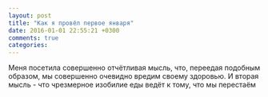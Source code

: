```yaml
---
layout: post
title: "Как я провёл первое января"
date: 2016-01-01 22:55:21 +0300
comments: true
categories: 
---
```

Меня посетила совершенно отчётливая мысль, что, переедая подобным образом, мы совершенно очевидно вредим своему здоровью. И вторая мысль - что чрезмерное изобилие еды ведёт к тому, что мы перестаём 
